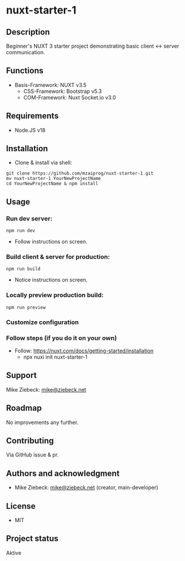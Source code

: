 # nuxt-starter-1

## Description
Beginner's NUXT 3 starter project demonstrating basic client <-> server communication.

## Functions
- Basis-Framework:  NUXT            v3.5
  - CSS-Framework:  Bootstrap       v5.3
  - COM-Framework:  Nuxt Socket.io  v3.0

## Requirements
- Node.JS v18

## Installation
- Clone & install via shell:
```shell
git clone https://github.com/mzaiprog/nuxt-starter-1.git
mv nuxt-starter-1 YourNewProjectName
cd YourNewProjectName & npm install
```

## Usage
### Run dev server: 
```shell
npm run dev
```
- Follow instructions on screen.

### Build client & server for production: 
```shell
npm run build
```
- Notice instructions on screen.

### Locally preview production build:
```shell
npm run preview
```

### Customize configuration

### Follow steps (if you do it on your own)
- Follow: https://nuxt.com/docs/getting-started/installation
  - npx nuxi init nuxt-starter-1

## Support
Mike Ziebeck: mike@ziebeck.net

## Roadmap
No improvements any further.

## Contributing
Via GitHub issue & pr.

## Authors and acknowledgment
- Mike Ziebeck: mike@ziebeck.net (creator, main-developer)

## License
- MIT

## Project status
Aktive